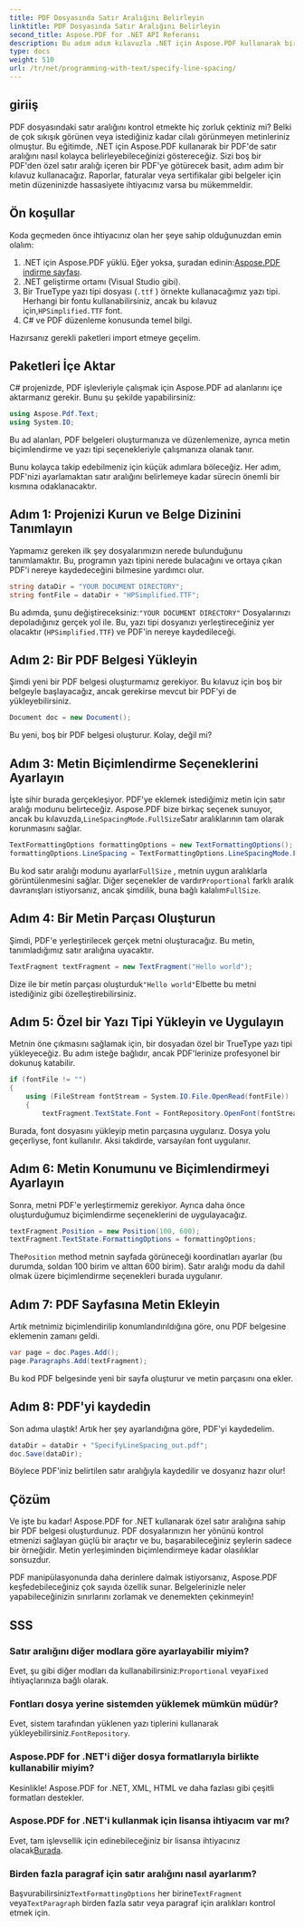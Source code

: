 ```yaml
---
title: PDF Dosyasında Satır Aralığını Belirleyin
linktitle: PDF Dosyasında Satır Aralığını Belirleyin
second_title: Aspose.PDF for .NET API Referansı
description: Bu adım adım kılavuzla .NET için Aspose.PDF kullanarak bir PDF'de satır aralığını nasıl belirleyeceğinizi öğrenin. Hassas metin biçimlendirmesi arayan geliştiriciler için mükemmeldir.
type: docs
weight: 510
url: /tr/net/programming-with-text/specify-line-spacing/
---
```

## giriiş

PDF dosyasındaki satır aralığını kontrol etmekte hiç zorluk çektiniz mi? Belki de çok sıkışık görünen veya istediğiniz kadar cilalı görünmeyen metinleriniz olmuştur. Bu eğitimde, .NET için Aspose.PDF kullanarak bir PDF'de satır aralığını nasıl kolayca belirleyebileceğinizi göstereceğiz. Sizi boş bir PDF'den özel satır aralığı içeren bir PDF'ye götürecek basit, adım adım bir kılavuz kullanacağız. Raporlar, faturalar veya sertifikalar gibi belgeler için metin düzeninizde hassasiyete ihtiyacınız varsa bu mükemmeldir.

## Ön koşullar

Koda geçmeden önce ihtiyacınız olan her şeye sahip olduğunuzdan emin olalım:

1.  .NET için Aspose.PDF yüklü. Eğer yoksa, şuradan edinin:[Aspose.PDF indirme sayfası](https://releases.aspose.com/pdf/net/).
2. .NET geliştirme ortamı (Visual Studio gibi).
3. Bir TrueType yazı tipi dosyası (`.ttf` ) örnekte kullanacağımız yazı tipi. Herhangi bir fontu kullanabilirsiniz, ancak bu kılavuz için,`HPSimplified.TTF` font.
4. C# ve PDF düzenleme konusunda temel bilgi.

Hazırsanız gerekli paketleri import etmeye geçelim.

## Paketleri İçe Aktar

C# projenizde, PDF işlevleriyle çalışmak için Aspose.PDF ad alanlarını içe aktarmanız gerekir. Bunu şu şekilde yapabilirsiniz:

```csharp
using Aspose.Pdf.Text;
using System.IO;
```

Bu ad alanları, PDF belgeleri oluşturmanıza ve düzenlemenize, ayrıca metin biçimlendirme ve yazı tipi seçenekleriyle çalışmanıza olanak tanır.

Bunu kolayca takip edebilmeniz için küçük adımlara böleceğiz. Her adım, PDF'nizi ayarlamaktan satır aralığını belirlemeye kadar sürecin önemli bir kısmına odaklanacaktır.

## Adım 1: Projenizi Kurun ve Belge Dizinini Tanımlayın

Yapmamız gereken ilk şey dosyalarımızın nerede bulunduğunu tanımlamaktır. Bu, programın yazı tipini nerede bulacağını ve ortaya çıkan PDF'i nereye kaydedeceğini bilmesine yardımcı olur.

```csharp
string dataDir = "YOUR DOCUMENT DIRECTORY";
string fontFile = dataDir + "HPSimplified.TTF";
```

 Bu adımda, şunu değiştireceksiniz:`"YOUR DOCUMENT DIRECTORY"` Dosyalarınızı depoladığınız gerçek yol ile. Bu, yazı tipi dosyanızı yerleştireceğiniz yer olacaktır (`HPSimplified.TTF`) ve PDF'in nereye kaydedileceği.

## Adım 2: Bir PDF Belgesi Yükleyin

Şimdi yeni bir PDF belgesi oluşturmamız gerekiyor. Bu kılavuz için boş bir belgeyle başlayacağız, ancak gerekirse mevcut bir PDF'yi de yükleyebilirsiniz.

```csharp
Document doc = new Document();
```

Bu yeni, boş bir PDF belgesi oluşturur. Kolay, değil mi?

## Adım 3: Metin Biçimlendirme Seçeneklerini Ayarlayın

 İşte sihir burada gerçekleşiyor. PDF'ye eklemek istediğimiz metin için satır aralığı modunu belirteceğiz. Aspose.PDF bize birkaç seçenek sunuyor, ancak bu kılavuzda,`LineSpacingMode.FullSize`Satır aralıklarının tam olarak korunmasını sağlar.

```csharp
TextFormattingOptions formattingOptions = new TextFormattingOptions();
formattingOptions.LineSpacing = TextFormattingOptions.LineSpacingMode.FullSize;
```

 Bu kod satır aralığı modunu ayarlar`FullSize` , metnin uygun aralıklarla görüntülenmesini sağlar. Diğer seçenekler de vardır`Proportional` farklı aralık davranışları istiyorsanız, ancak şimdilik, buna bağlı kalalım`FullSize`.

## Adım 4: Bir Metin Parçası Oluşturun

Şimdi, PDF'e yerleştirilecek gerçek metni oluşturacağız. Bu metin, tanımladığımız satır aralığına uyacaktır.

```csharp
TextFragment textFragment = new TextFragment("Hello world");
```

 Dize ile bir metin parçası oluşturduk`"Hello world"`Elbette bu metni istediğiniz gibi özelleştirebilirsiniz.

## Adım 5: Özel bir Yazı Tipi Yükleyin ve Uygulayın

Metnin öne çıkmasını sağlamak için, bir dosyadan özel bir TrueType yazı tipi yükleyeceğiz. Bu adım isteğe bağlıdır, ancak PDF'lerinize profesyonel bir dokunuş katabilir.

```csharp
if (fontFile != "")
{
    using (FileStream fontStream = System.IO.File.OpenRead(fontFile))
    {
        textFragment.TextState.Font = FontRepository.OpenFont(fontStream, FontTypes.TTF);
```

Burada, font dosyasını yükleyip metin parçasına uygularız. Dosya yolu geçerliyse, font kullanılır. Aksi takdirde, varsayılan font uygulanır.

## Adım 6: Metin Konumunu ve Biçimlendirmeyi Ayarlayın

Sonra, metni PDF'e yerleştirmemiz gerekiyor. Ayrıca daha önce oluşturduğumuz biçimlendirme seçeneklerini de uygulayacağız.

```csharp
textFragment.Position = new Position(100, 600);
textFragment.TextState.FormattingOptions = formattingOptions;
```

 The`Position` method metnin sayfada görüneceği koordinatları ayarlar (bu durumda, soldan 100 birim ve alttan 600 birim). Satır aralığı modu da dahil olmak üzere biçimlendirme seçenekleri burada uygulanır.

## Adım 7: PDF Sayfasına Metin Ekleyin

Artık metnimiz biçimlendirilip konumlandırıldığına göre, onu PDF belgesine eklemenin zamanı geldi.

```csharp
var page = doc.Pages.Add();
page.Paragraphs.Add(textFragment);
```

Bu kod PDF belgesinde yeni bir sayfa oluşturur ve metin parçasını ona ekler.

## Adım 8: PDF'yi kaydedin

Son adıma ulaştık! Artık her şey ayarlandığına göre, PDF'yi kaydedelim.

```csharp
dataDir = dataDir + "SpecifyLineSpacing_out.pdf";
doc.Save(dataDir);
```

Böylece PDF'iniz belirtilen satır aralığıyla kaydedilir ve dosyanız hazır olur!

## Çözüm

Ve işte bu kadar! Aspose.PDF for .NET kullanarak özel satır aralığına sahip bir PDF belgesi oluşturdunuz. PDF dosyalarınızın her yönünü kontrol etmenizi sağlayan güçlü bir araçtır ve bu, başarabileceğiniz şeylerin sadece bir örneğidir. Metin yerleşiminden biçimlendirmeye kadar olasılıklar sonsuzdur.

PDF manipülasyonunda daha derinlere dalmak istiyorsanız, Aspose.PDF keşfedebileceğiniz çok sayıda özellik sunar. Belgelerinizle neler yapabileceğinizin sınırlarını zorlamak ve denemekten çekinmeyin!

## SSS

### Satır aralığını diğer modlara göre ayarlayabilir miyim?  
 Evet, şu gibi diğer modları da kullanabilirsiniz:`Proportional` veya`Fixed` ihtiyaçlarınıza bağlı olarak.

### Fontları dosya yerine sistemden yüklemek mümkün müdür?  
 Evet, sistem tarafından yüklenen yazı tiplerini kullanarak yükleyebilirsiniz.`FontRepository`.

### Aspose.PDF for .NET'i diğer dosya formatlarıyla birlikte kullanabilir miyim?  
Kesinlikle! Aspose.PDF for .NET, XML, HTML ve daha fazlası gibi çeşitli formatları destekler.

### Aspose.PDF for .NET'i kullanmak için lisansa ihtiyacım var mı?  
Evet, tam işlevsellik için edinebileceğiniz bir lisansa ihtiyacınız olacak[Burada](https://purchase.aspose.com/buy).

### Birden fazla paragraf için satır aralığını nasıl ayarlarım?  
 Başvurabilirsiniz`TextFormattingOptions` her birine`TextFragment` veya`TextParagraph` birden fazla satır veya paragraf için aralıkları kontrol etmek için.
